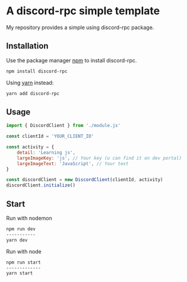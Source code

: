 # A discord-rpc simple template

My repository provides a simple using discord-rpc package.

## Installation

Use the package manager [npm](https://www.npmjs.com/) to install discord-rpc.
```bash
npm install discord-rpc
```
Using [yarn](https://yarnpkg.com/) instead:
```bash
yarn add discord-rpc
```

## Usage

```javascript
import { DiscordClient } from './module.js'

const clientId = 'YOUR_CLIENT_ID'

const activity = {
    detail: 'Learning js',
    largeImageKey: 'js', // Your key (u can find it on dev portal)
    largeImageText: 'JavaScript', // Your text
}

const discordClient = new DiscordClient(clientId, activity)
discordClient.initialize()
```

## Start

Run with nodemon
```bash
npm run dev 
-----------
yarn dev
```
Run with node
```bash
npm run start
-------------
yarn start
```
